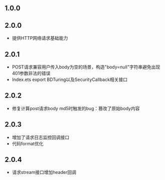 ## 1.0.0

## 2.0.0

- 提供HTTP网络请求基础能力

## 2.0.1

- POST请求兼容用户传入body为空的场景，构造"body=null"字符串避免出现401参数非法的错误
- Index.ets export BDTuring以及SecurityCallback相关接口

## 2.0.2

- 修复计算post请求body md5时触发的bug：篡改了原始body内容

## 2.0.3

- 增加了请求日志监控回调接口
- 代码format优化

## 2.0.4

- 请求stream接口增加header回调
